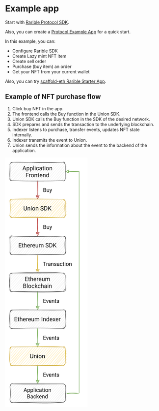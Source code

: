 # Example app

Start with [Rarible Protocol SDK](https://github.com/rarible/sdk).

Also, you can create a [Protocol Example App](https://github.com/rarible/example) for a quick start.

In this example, you can:

- Configure Rarible SDK
- Create Lazy mint NFT item
- Create sell order
- Purchase (buy item) an order
- Get your NFT from your current wallet

Also, you can try [scaffold-eth Rarible Starter App](https://github.com/ipatka/scaffold-eth/tree/rarible-starter-app).

## Example of NFT purchase flow

1. Click buy NFT in the app.
2. The frontend calls the Buy function in the Union SDK.
3. Union SDK calls the Buy function in the SDK of the desired network.
4. SDK prepares and sends the transaction to the underlying blockchain.
5. Indexer listens to purchase, transfer events, updates NFT state internally.
6. Indexer transmits the event to Union.
7. Union sends the information about the event to the backend of the application.

![](img/union_purchase.png)
